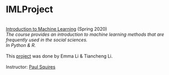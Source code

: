 # IMLProject
</br>[Introduction to Machine Learning](https://as.nyu.edu/content/nyu-as/as/departments/psychology/courses/current-topics1.html) (Spring 2020)
</br>_The course provides an introduction to machine learning methods that are frequently used in the social sciences.
</br>In Python & R._
</br>
</br>This [project](IML_Project_Emma&Tiancheng.ipynb) was done by Emma Li & Tiancheng Li.
</br>
</br>Instructor: [Paul Squires](https://as.nyu.edu/faculty/paul-squires.html)
